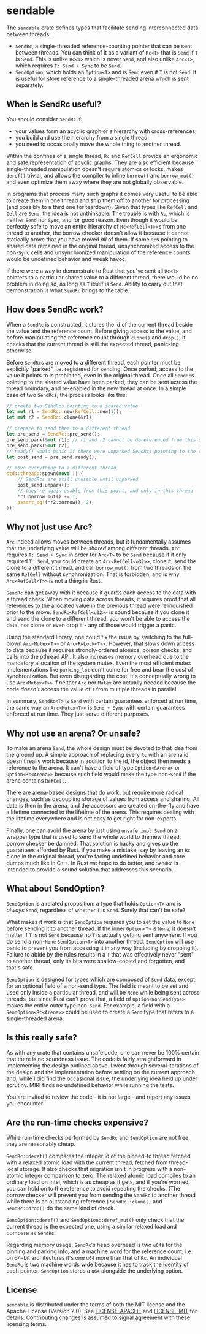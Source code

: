 # sendable

The `sendable` crate defines types that facilitate sending interconnected data between
threads:

* `SendRc`, a single-threaded reference-counting pointer that can be sent between
  threads. You can think of it as a variant of `Rc<T>` that is `Send` if `T` is
  `Send`. This is unlike `Rc<T>` which is never `Send`, and also unlike `Arc<T>`, which
  requires `T: Send + Sync` to be `Send`.
* `SendOption`, which holds an `Option<T>` and is `Send` even if `T` is not `Send`. It is
  useful for store reference to a single-threaded arena which is sent separately.

## When is SendRc useful?

You should consider `SendRc` if:

* your values form an acyclic graph or a hierarchy with cross-references;
* you build and use the hierarchy from a single thread;
* you need to occasionally move the whole thing to another thread.

Within the confines of a single thread, `Rc` and `RefCell` provide an ergonomic and safe
representation of acyclic graphs. They are also efficient because single-threaded
manipulation doesn't require atomics or locks, makes `deref()` trivial, and allows the
compiler to inline `borrow()` and `borrow_mut()` and even optimize them away where they
are not globally observable.

In programs that process many such graphs it comes very useful to be able to create them
in one thread and ship them off to another for processing (and possibly to a third one for
teardown). Given that types like `RefCell` and `Cell` are `Send`, the idea is not
unthinkable. The trouble is with `Rc`, which is neither `Send` nor `Sync`, and for good
reason. Even though it would be perfectly safe to move an entire hierarchy of
`Rc<RefCell<T>>`s from one thread to another, the borrow checker doesn't allow it because
it cannot statically prove that you have moved _all_ of them. If some `Rc`s pointing to
shared data remained in the original thread, unsynchronized access to the non-`Sync` cells
and unsynchronized manipulation of the reference counts would be undefined behavior and
wreak havoc.

If there were a way to demonstrate to Rust that you've sent all `Rc<T>` pointers to a
particular shared value to a different thread, there would be no problem in doing so, as
long as `T` itself is `Send`. Ability to carry out that demonstration is what `SendRc`
brings to the table.

## How does SendRc work?

When a `SendRc` is constructed, it stores the id of the current thread beside the value
and the reference count. Before giving access to the value, and before manipulating the
reference count through `clone()` and `drop()`, it checks that the current thread is still
the expected thread, panicking otherwise.

Before `SendRc`s are moved to a different thread, each pointer must be explicitly
"parked", i.e. registered for sending. Once parked, access to the value it points to is
prohibited, even in the original thread. Once all `SendRc`s pointing to the shared value
have been parked, they can be sent across the thread boundary, and re-enabled in the new
thread at once. In a simple case of two `SendRc`s, the process looks like this:

```rust
// create two SendRcs pointing to a shared value
let mut r1 = SendRc::new(RefCell::new(1));
let mut r2 = SendRc::clone(&r1);

// prepare to send them to a different thread
let pre_send = SendRc::pre_send();
pre_send.park(&mut r1); // r1 and r2 cannot be dereferenced from this point
pre_send.park(&mut r2);
// ready() would panic if there were unparked SendRcs pointing to the value
let post_send = pre_send.ready();

// move everything to a different thread
std::thread::spawn(move || {
    // SendRcs are still unusable until unparked
    post_send.unpark();
    // they're again usable from this point, and only in this thread
    *r1.borrow_mut() += 1;
    assert_eq!(*r2.borrow(), 2);
});
```

## Why not just use Arc?

`Arc` indeed allows moves between threads, but it fundamentally assumes that the
underlying value will be _shared_ among different threads. `Arc` requires `T: Send + Sync`
in order for `Arc<T>` to be `Send` because if it only required `T: Send`, you could create
an `Arc<RefCell<u32>>`, clone it, send the clone to a different thread, and call
`borrow_mut()` from two threads on the same `RefCell` without synchronization. That is
forbidden, and is why `Arc<RefCell<T>>` is not a thing in Rust.

`SendRc` can get away with it because it guards each access to the data with a thread
check. When moving data across threads, it requires proof that all references to the
allocated value in the previous thread were relinquished prior to the move.
`SendRc<RefCell<u32>>` is sound because if you clone it and send the clone to a different
thread, you won't be able to access the data, nor clone or even drop it - any of those
would trigger a panic.

Using the standard library, one could fix the issue by switching to the full-blown
`Arc<Mutex<T>>` or `Arc<RwLock<T>>`. However, that slows down access to data because it
requires strongly-ordered atomics, poison checks, and calls into the pthread API. It also
increases memory overhead due to the mandatory allocation of the system mutex.  Even the
most efficient mutex implementations like `parking_lot` don't come for free and bear the
cost of synchronization. But even disregarding the cost, it's conceptually wrong to use
`Arc<Mutex<T>>` if neither `Arc` nor `Mutex` are actually needed because the code
*doesn't* access the value of `T` from multiple threads in parallel.

In summary, `SendRc<T>` is `Send` with certain guarantees enforced at run time, the same
way an `Arc<Mutex<T>>` is `Send + Sync` with certain guarantees enforced at run time. They
just serve different purposes.

## Why not use an arena? Or unsafe?

To make an arena `Send`, the whole design must be devoted to that idea from the ground up.
A simple approach of replacing every `Rc` with an arena id doesn't really work because in
addition to the id, the object then needs a reference to the arena. It can't have a field
of type `Option<&Arena>` or `Option<Rc<Arena>>` because such field would make the type
non-`Send` if the arena contains `RefCell`.

There are arena-based designs that do work, but require more radical changes, such as
decoupling storage of values from access and sharing. All data is then in the arena, and
the accessors are created on-the-fly and have a lifetime connected to the lifetime of the
arena. This requires dealing with the lifetime everywhere and is not easy to get right for
non-experts.

Finally, one can avoid the arena by just using `unsafe impl Send` on a wrapper type that
is used to send the whole world to the new thread, borrow checker be damned. That solution
is hacky and gives up the guarantees afforded by Rust. If you make a mistake, say by
leaving an `Rc` clone in the original thread, you're facing undefined behavior and core
dumps much like in C++. In Rust we hope to do better, and `SendRc` is intended to provide
a sound solution that addresses this scenario.

## What about SendOption?

`SendOption` is a related proposition: a type that holds `Option<T>` and is _always_
`Send`, regardless of whether `T` is `Send`. Surely that can't be safe?

What makes it work is that `SendOption` requires you to set the value to `None` before
sending it to another thread. If the inner `Option<T>` is `None`, it doesn't matter if `T`
is not `Send` because no `T` is actually getting sent anywhere. If you do send a
non-`None` `SendOption<T>` into another thread, `SendOption` will use panic to prevent you
from accessing it in any way (including by dropping it). Failure to abide by the rules
results in a `T` that was effectively never "sent" to another thread, only its bits were
shallow-copied and forgotten, and that's safe.

`SendOption` is designed for types which are composed of `Send` data, except for an
optional field of a non-send type. The field is meant to be set and used only inside a
particular thread, and will be `None` while being sent across threads, but since Rust
can't prove that, a field of `Option<NonSendType>` makes the entire outer type non-`Send`.
For example, a field with a `SendOption<Rc<Arena>>` could be used to create a `Send` type
that refers to a single-threaded arena.

## Is this really safe?

As with any crate that contains unsafe code, one can never be 100% certain that there is
no soundness issue. The code is fairly straightforward in implementing the design outlined
above. I went through several iterations of the design and the implementation before
settling on the current approach and, while I did find the occasional issue, the
underlying idea held up under scrutiny. MIRI finds no undefined behavior while running the
tests.

You are invited to review the code - it is not large - and report any issues you
encounter.

## Are the run-time checks expensive?

While run-time checks performed by `SendRc` and `SendOption` are not free, they are
reasonably cheap.

`SendRc::deref()` compares the integer id of the pinned-to thread fetched with a relaxed
atomic load with the current thread, fetched from thread-local storage. It also checks
that migration isn't in progress with a non-atomic integer comparison to zero. The relaxed
atomic load compiles to an ordinary load on Intel, which is as cheap as it gets, and if
you're worried, you can hold on to the reference to avoid repeating the checks. (The
borrow checker will prevent you from sending the `SendRc` to another thread while there is
an outstanding reference.) `SendRc::clone()` and `SendRc::drop()` do the same kind of
check.

`SendOption::deref()` and `SendOption::deref_mut()` only check that the current thread is
the expected one, using a similar relaxed load and compare as `SendRc`.

Regarding memory usage, `SendRc`'s heap overhead is two `u64`s for the pinning and parking
info, and a machine word for the reference count, i.e. on 64-bit architectures it's one
`u64` more than that of `Rc`. An individual `SendRc` is two machine words wide because it
has to track the identity of each pointer. `SendOption` stores a `u64` alongside the
underlying option.

## License

`sendable` is distributed under the terms of both the MIT license and the Apache License
(Version 2.0).  See [LICENSE-APACHE](LICENSE-APACHE) and [LICENSE-MIT](LICENSE-MIT) for
details.  Contributing changes is assumed to signal agreement with these licensing terms.
